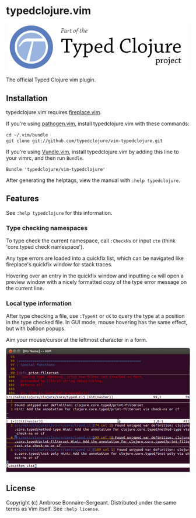 # typedclojure.vim

<a href='http://typedclojure.org'><img src='images/part-of-typed-clojure-project.png'></a>

The official Typed Clojure vim plugin.

## Installation

typedclojure.vim requires [fireplace.vim](https://github.com/tpope/vim-fireplace).

If you're using [pathogen.vim](https://github.com/tpope/vim-pathogen), install typedclojure.vim
with these commands:

```
cd ~/.vim/bundle
git clone git://github.com/typedclojure/vim-typedclojure.git
```

If you're using [Vundle.vim](https://github.com/gmarik/Vundle.vim), install typedclojure.vim
by adding this line to your vimrc, and then run `Bundle`.

```
Bundle 'typedclojure/vim-typedclojure'
```

After generating the helptags, view the manual with `:help typedclojure`.

## Features

See `:help typedclojure` for this information.

### Type checking namespaces

To type check the current namespace, call `:CheckNs` or input `ctn` 
(think 'core.typed check namespace').

Any type errors are loaded into a quickfix list, which can be navigated like fireplace's
quickfix window for stack traces.

Hovering over an entry in the quickfix window and inputting `ce` will open a preview window
with a nicely formatted copy of the type error message on the current line.

### Local type information

After type checking a file, use `:TypeAt` or `cK` to query the type at a
position in the type checked file. In GUI mode, mouse hovering has the same effect,
but with balloon popups.

Aim your mouse/cursor at the leftmost character in a form.

<img src='images/preview-window.png'>

## License

Copyright (c) Ambrose Bonnaire-Sergeant.  Distributed under the same terms as Vim itself.
See `:help license`.

